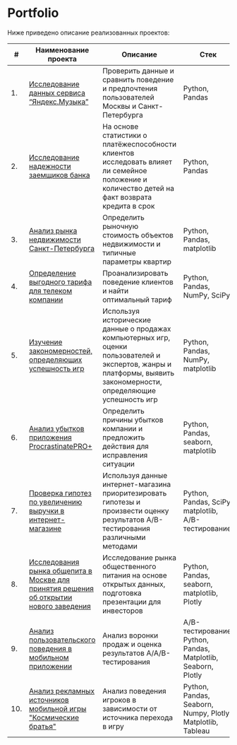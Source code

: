 # Portfolio

Ниже приведено описание реализованных проектов:

| #    | Наименование проекта                | Описание                                                     | Стек                                                         |
| ---- | ------------------------------------------------------------ | ------------------------------------------------------------ | ------------------------------------------------------------ |
| 1.   | [Исследование данных сервиса “Яндекс.Музыка”]() | Проверить данные и сравнить поведение и предпочтения пользователей Москвы и Санкт-Петербурга | Python, Pandas       |
| 2.   | [Исследование надежности заемщиков банка]() | На основе статистики о платёжеспособности клиентов исследовать влияет ли семейное положение и количество детей на факт возврата кредита в срок | Python, Pandas |
| 3.   | [Анализ рынка недвижимости Санкт-Петербурга]() | Определить рыночную стоимость объектов недвижимости и типичные параметры квартир | Python, Pandas, matplotlib |
| 4.   | [Определение выгодного тарифа для телеком компании]() | Проанализировать поведение клиентов и найти оптимальный тариф | Python, Pandas, NumPy, SciPy |
| 5.   | [Изучение закономерностей, определяющих успешность игр]() | Используя исторические данные о продажах компьютерных игр, оценки пользователей и экспертов, жанры и платформы, выявить закономерности, определяющие успешность игр | Python, Pandas, NumPy, matplotlib |
| 6.   | [Анализ убытков приложения ProcrastinatePRO+]() | Определить причины убытков компании и предложить действия для исправления ситуации | Python, Pandas, seaborn, matplotlib |
| 7.   | [Проверка гипотез по увеличению выручки в интернет-магазине]() | Используя данные интернет-магазина приоритезировать гипотезы и произвести оценку результатов A/B-тестирования различными методами | Python, Pandas, SciPy, matplotlib, A/B-тестирование |
| 8.   | [Исследования рынка общепита в Москве для принятия решения об открытии нового заведения]() | Исследование рынка общественного питания на основе открытых данных, подготовка презентации для инвесторов | Python, Pandas, seaborn, matplotlib, Plotly |
| 9.   | [Анализ пользовательского поведения в мобильном приложении]() | Анализ воронки продаж и оценка результатов A/A/B-тестирования  | A/B-тестирование, Python, Pandas, Matplotlib, Seaborn, Plotly |
| 10.   | [Анализ рекламных источников мобильной игры "Космические братья"]() | Анализ поведения игроков в зависимости от источника перехода в игру  | Python, Pandas, Seaborn, Numpy, Plotly, Matplotlib, Tableau |
